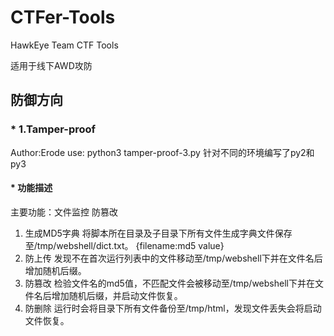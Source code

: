 # CTFer-Tools
HawkEye Team CTF Tools

适用于线下AWD攻防

## 防御方向

### * 1.Tamper-proof
Author:Erode
use: 
python3 tamper-proof-3.py
针对不同的环境编写了py2和py3
#### * 功能描述
主要功能：文件监控 防篡改
1. 生成MD5字典
   将脚本所在目录及子目录下所有文件生成字典文件保存至/tmp/webshell/dict.txt。
   {filename:md5 value}
2. 防上传
   发现不在首次运行列表中的文件移动至/tmp/webshell下并在文件名后增加随机后缀。
3. 防篡改
   检验文件名的md5值，不匹配文件会被移动至/tmp/webshell下并在文件名后增加随机后缀，并启动文件恢复。
4. 防删除
   运行时会将目录下所有文件备份至/tmp/html，发现文件丢失会将启动文件恢复。
